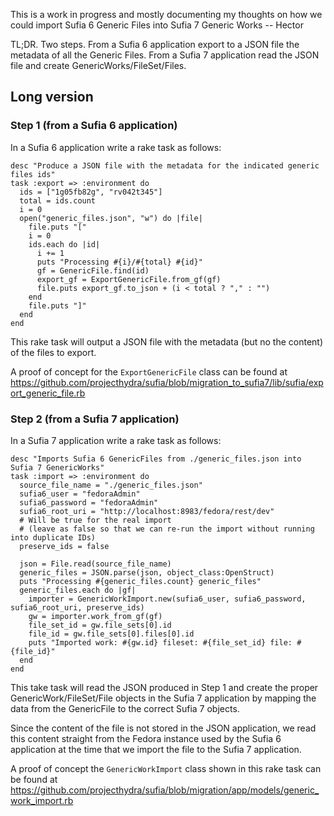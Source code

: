 This is a work in progress and mostly documenting my thoughts on how we could import Sufia 6 Generic Files into Sufia 7 Generic Works -- Hector

TL;DR. Two steps. From a Sufia 6 application export to a JSON file the metadata of all the Generic Files. From a Sufia 7 application read the JSON file and create GenericWorks/FileSet/Files. 

## Long version

### Step 1 (from a Sufia 6 application)
In a Sufia 6 application write a rake task as follows:
```
desc "Produce a JSON file with the metadata for the indicated generic files ids"
task :export => :environment do
  ids = ["1g05fb82g", "rv042t345"]
  total = ids.count
  i = 0
  open("generic_files.json", "w") do |file|
    file.puts "["
    i = 0
    ids.each do |id|
      i += 1
      puts "Processing #{i}/#{total} #{id}"
      gf = GenericFile.find(id)
      export_gf = ExportGenericFile.from_gf(gf)
      file.puts export_gf.to_json + (i < total ? "," : "")
    end
    file.puts "]"
  end
end
```
This rake task will output a JSON file with the metadata (but no the content) of the files to export.

A proof of concept for the `ExportGenericFile` class can be found at https://github.com/projecthydra/sufia/blob/migration_to_sufia7/lib/sufia/export_generic_file.rb


### Step 2 (from a Sufia 7 application)
In a Sufia 7 application write a rake task as follows:
```
desc "Imports Sufia 6 GenericFiles from ./generic_files.json into Sufia 7 GenericWorks"
task :import => :environment do
  source_file_name = "./generic_files.json"
  sufia6_user = "fedoraAdmin"
  sufia6_password = "fedoraAdmin"
  sufia6_root_uri = "http://localhost:8983/fedora/rest/dev"
  # Will be true for the real import
  # (leave as false so that we can re-run the import without running into duplicate IDs)
  preserve_ids = false

  json = File.read(source_file_name)
  generic_files = JSON.parse(json, object_class:OpenStruct)
  puts "Processing #{generic_files.count} generic_files"
  generic_files.each do |gf|
    importer = GenericWorkImport.new(sufia6_user, sufia6_password, sufia6_root_uri, preserve_ids)
    gw = importer.work_from_gf(gf)
    file_set_id = gw.file_sets[0].id
    file_id = gw.file_sets[0].files[0].id
    puts "Imported work: #{gw.id} fileset: #{file_set_id} file: #{file_id}"
  end
end
```
This take task will read the JSON produced in Step 1 and create the proper GenericWork/FileSet/File objects in the Sufia 7 application by mapping the data from the GenericFile to the correct Sufia 7 objects.

Since the content of the file is not stored in the JSON application, we read this content straight from the Fedora instance used by the Sufia 6 application at the time that we import the file to the Sufia 7 application.

A proof of concept the `GenericWorkImport` class shown in this rake task can be found at https://github.com/projecthydra/sufia/blob/migration/app/models/generic_work_import.rb
